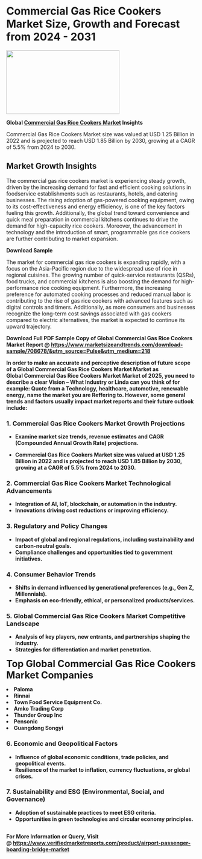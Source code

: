<H1>Commercial Gas Rice Cookers Market Size, Growth and Forecast from 2024 - 2031</H1><img class="aligncenter size-medium wp-image-584254" src="https://thirdeyenews.in/wp-content/uploads/2024/09/Global-Market-Research-300x168.jpeg" alt="" width="300" height="168" /><p><strong>Global&nbsp;<a href="https://www.marketsizeandtrends.com/download-sample/708678/&amp;utm_source=Pulse&amp;utm_medium=218">Commercial Gas Rice Cookers Market</a> Insights</strong></p><p>Commercial Gas Rice Cookers Market size was valued at USD 1.25 Billion in 2022 and is projected to reach USD 1.85 Billion by 2030, growing at a CAGR of 5.5% from 2024 to 2030.</p><p><h2>Market Growth Insights</h2> <p>The commercial gas rice cookers market is experiencing steady growth, driven by the increasing demand for fast and efficient cooking solutions in foodservice establishments such as restaurants, hotels, and catering businesses. The rising adoption of gas-powered cooking equipment, owing to its cost-effectiveness and energy efficiency, is one of the key factors fueling this growth. Additionally, the global trend toward convenience and quick meal preparation in commercial kitchens continues to drive the demand for high-capacity rice cookers. Moreover, the advancement in technology and the introduction of smart, programmable gas rice cookers are further contributing to market expansion.</p> <p><strong>Download Sample</strong></p> <p>The market for commercial gas rice cookers is expanding rapidly, with a focus on the Asia-Pacific region due to the widespread use of rice in regional cuisines. The growing number of quick-service restaurants (QSRs), food trucks, and commercial kitchens is also boosting the demand for high-performance rice cooking equipment. Furthermore, the increasing preference for automated cooking processes and reduced manual labor is contributing to the rise of gas rice cookers with advanced features such as digital controls and timers. Additionally, as more consumers and businesses recognize the long-term cost savings associated with gas cookers compared to electric alternatives, the market is expected to continue its upward trajectory.</p> <p><strong></p><p><span class=""><strong>Download Full PDF Sample Copy of Global Commercial Gas Rice Cookers Market Report</strong> @ <a href="https://www.marketsizeandtrends.com/download-sample/708678/&amp;utm_source=Pulse&amp;utm_medium=218" target="_blank">https://www.marketsizeandtrends.com/download-sample/708678/&amp;utm_source=Pulse&amp;utm_medium=218</a></span></p><p>In order to make an accurate and perceptive description of future scope of a Global&nbsp;Commercial Gas Rice Cookers Market Market as Global&nbsp;Commercial Gas Rice Cookers Market Market of 2025, you need to describe a clear Vision &ndash; What Industry or Linda can you think of for example: Quote from a Technology, healthcare, automotive, renewable energy, name the market you are Reffering to. However, some general trends and factors usually impact market reports and their future outlook include:</p><h3>1.&nbsp;<strong>Commercial Gas Rice Cookers Market Growth Projections</strong></h3><ul><li>Examine market size trends, revenue estimates and CAGR (Compounded Annual Growth Rate) projections.</li><li><p>Commercial Gas Rice Cookers Market size was valued at USD 1.25 Billion in 2022 and is projected to reach USD 1.85 Billion by 2030, growing at a CAGR of 5.5% from 2024 to 2030.</p></li></ul><h3>2.&nbsp;<strong>Commercial Gas Rice Cookers Market Technological Advancements</strong></h3><ul><li>Integration of AI, IoT, blockchain, or automation in the industry.</li><li>Innovations driving cost reductions or improving efficiency.</li></ul><h3>3.&nbsp;<strong>Regulatory and Policy Changes</strong></h3><ul><li>Impact of global and regional regulations, including sustainability and carbon-neutral goals.</li><li>Compliance challenges and opportunities tied to government initiatives.</li></ul><h3>4.&nbsp;<strong>Consumer Behavior Trends</strong></h3><ul><li>Shifts in demand influenced by generational preferences (e.g., Gen Z, Millennials).</li><li>Emphasis on eco-friendly, ethical, or personalized products/services.</li></ul><h3>5.&nbsp;<strong>Global Commercial Gas Rice Cookers Market Competitive Landscape</strong></h3><ul><li>Analysis of key players, new entrants, and partnerships shaping the industry.</li><li>Strategies for differentiation and market penetration.</li></ul><p data-pm-slice="1 1 []"><span style="color: inherit; font-family: inherit; font-size: 25px;">Top Global Commercial Gas Rice Cookers Market Companies</span></p><div class="" data-test-id=""><p><li>Paloma</li><li> Rinnai</li><li> Town Food Service Equipment Co.</li><li> Amko Trading Corp</li><li> Thunder Group Inc</li><li> Pensonic</li><li> Guangdong Songyi</li></p></div><h3>6.&nbsp;<strong>Economic and Geopolitical Factors</strong></h3><ul><li>Influence of global economic conditions, trade policies, and geopolitical events.</li><li>Resilience of the market to inflation, currency fluctuations, or global crises.</li></ul><h3>7.&nbsp;<strong>Sustainability and ESG (Environmental, Social, and Governance)</strong></h3><ul><li>Adoption of sustainable practices to meet ESG criteria.</li><li>Opportunities in green technologies and circular economy principles.</li></ul><h2><strong style="font-size: 14px;">For More Information or Query, Visit @&nbsp;</strong><a style="background-color: #ffffff; font-size: 14px;" href="https://www.marketsizeandtrends.com/report/commercial-gas-rice-cookers-market/" target="_blank">https://www.verifiedmarketreports.com/product/airport-passenger-boarding-bridge-market</a></h2>
